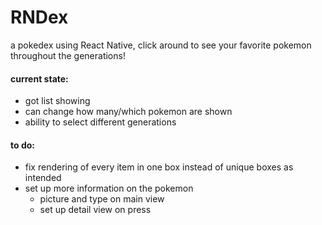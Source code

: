 # RNDex

a pokedex using React Native, click around to see your favorite pokemon throughout the generations!

#### current state:

- got list showing
- can change how many/which pokemon are shown
- ability to select different generations

#### to do:

- fix rendering of every item in one box instead of unique boxes as intended
- set up more information on the pokemon
  - picture and type on main view
  - set up detail view on press
